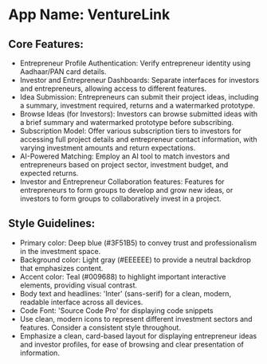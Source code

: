 # **App Name**: VentureLink

## Core Features:

- Entrepreneur Profile Authentication: Verify entrepreneur identity using Aadhaar/PAN card details.
- Investor and Entrepreneur Dashboards: Separate interfaces for investors and entrepreneurs, allowing access to different features.
- Idea Submission: Entrepreneurs can submit their project ideas, including a summary, investment required, returns and a watermarked prototype.
- Browse Ideas (for Investors): Investors can browse submitted ideas with a brief summary and watermarked prototype before subscribing.
- Subscription Model: Offer various subscription tiers to investors for accessing full project details and entrepreneur contact information, with varying investment amounts and return expectations.
- AI-Powered Matching: Employ an AI tool to match investors and entrepreneurs based on project sector, investment budget, and expected returns.
- Investor and Entrepreneur Collaboration features: Features for entrepreneurs to form groups to develop and grow new ideas, or investors to form groups to collaboratively invest in a project.

## Style Guidelines:

- Primary color: Deep blue (#3F51B5) to convey trust and professionalism in the investment space.
- Background color: Light gray (#EEEEEE) to provide a neutral backdrop that emphasizes content.
- Accent color: Teal (#009688) to highlight important interactive elements, providing visual contrast.
- Body text and headlines: 'Inter' (sans-serif) for a clean, modern, readable interface across all devices.
- Code Font: 'Source Code Pro' for displaying code snippets
- Use clean, modern icons to represent different investment sectors and features. Consider a consistent style throughout.
- Emphasize a clean, card-based layout for displaying entrepreneur ideas and investor profiles, for ease of browsing and clear presentation of information.